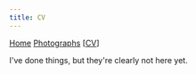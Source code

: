 ```yaml
---
title: CV
---
```


[Home](index.html) [Photographs](photos.html) [[CV](cv.html)]

I've done things, but they're clearly not here yet.
